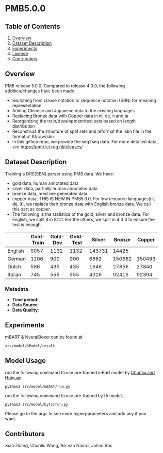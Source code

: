 # PMB5.0.0

## Table of Contents
1. [Overview](##Overview)
2. [Dataset Description](#Dataset-Description)
3. [Experiments](##experiment)
4. [License](##License)
5. [Contributors](##Contributors)

## Overview
PMB release 5.0.0. Compared to release 4.0.0, the following addition/changes have been made:

* Switching from clause notation to sequence notation (SBN) for meaning representation
* Adding Chinese and Japanese data to the existing languages
* Replacing Bronze data with Copper data in nl, de, it and ja
* Reorganizing the train/development/test sets based on length distribution
* Reconstruct the structure of split sets and reformat the .sbn file in the format of ID/raw/sbn
* In this github repo, we provide the seq2seq data. For more detailed data, see https://pmb.let.rug.nl/releases/

## Dataset Description

Training a DRS(SBN) parser using PMB data. We have:
* gold data, human annotated data
* silver data, partially human annotated data
* bronze data, mechine generated data
* copper data, THIS IS NEW IN PMB5.0.0. For low resource languages(nl, de, it), we replace their bronze data with English bronze data. We call this part as copper.
* The following is the statistics of the gold, silver and bronze data. For English, we split it in 8:1:1. For the others, we split in 4:3:3 to ensure the test is enough.

|            |    Gold-Train |    Gold-Dev  |    Gold-Test |   Silver     |   Bronze    |   Copper     |
|------------|---------------|--------------|--------------|--------------|-------------|--------------|
| English    |      9057     |     1132     |      1132    |    143731    |     14425   |              |
| German     |      1206     |      900     |       900    |      6862    |    150682   |     150493   |
| Dutch      |       586     |      435     |       435    |      1646    |     27856   |      27840   |
| Italian    |       745     |      555     |       555    |      4316    |     92413   |      92394   |


### Metadata
- **Time period**:
- **Data Source**: 
- **Data Quality**:

## Experiments
mBART & NeuralBoxer can be found at

    src/model/$Model/result


## Model Usage
run the following command to use pre-trained mBart model by [Chunliu and Huiyuan](https://github.com/wangchunliu/DRS-pretrained-LMM)

    python3 src/model/mBART/run.py

run the following command to use pre-trained byT5 model,

    python3 src/model/byT5/run.py

Please go to the args to see more hyperparameters and add any if you want.

## Contributors
Xiao Zhang, Chunliu Wang, Rik van Noord, Johan Bos
